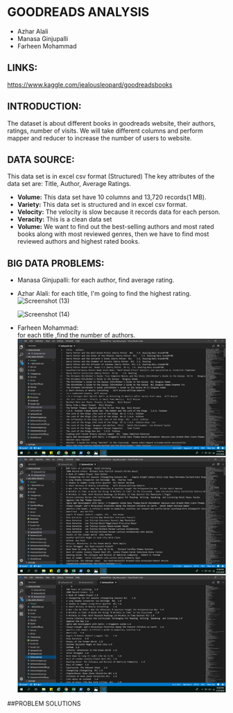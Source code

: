 # GOODREADS ANALYSIS 
 * Azhar Alali 
 * Manasa Ginjupalli
 * Farheen Mohammad

## LINKS:
https://www.kaggle.com/jealousleopard/goodreadsbooks

## INTRODUCTION:
The dataset is about different books in goodreads website, their authors, ratings, number of visits.
We will take different columns and perform mapper and reducer to increase the number of users to website.

## DATA SOURCE:
This data set is in excel csv format (Structured)
The key attributes of the data set are: Title, Author, Average Ratings.

- **Volume:**  This data set have 10 columns and 13,720 records(1 MB).
- **Variety:**  This data set is structured and in excel csv format.
- **Velocity:** The velocity is slow because it records data for each person.
- **Veracity:** This is a clean data set 
- **Volume:** We want to find out the best-selling authors and most rated books along with most  reviewed genres, then we have to find most reviewed authors and highest rated books.

             
## BIG DATA PROBLEMS:
* Manasa Ginjupalli:
   for each author, find average rating.
* Azhar Alali: 
   for each title, I'm going to find the highest rating.
   ![Screenshot (13)](https://user-images.githubusercontent.com/46798680/75128718-0a366000-568b-11ea-9065-951d54587dff.png)
   
   ![Screenshot (14)](https://user-images.githubusercontent.com/46798680/75128741-2cc87900-568b-11ea-82bb-13a90d7f96ec.png)



* Farheen Mohammad:  
   for each title ,find the number of authors.
   ![Screenshot (13)](https://github.com/ManasaGinjupalli/big_data_project/blob/master/farheen/images/Screenshot%20(69).png)
   ![Screenshot (13)](https://github.com/ManasaGinjupalli/big_data_project/blob/master/farheen/images/Screenshot%20(70).png)
   ![Screenshot (13)](https://github.com/ManasaGinjupalli/big_data_project/blob/master/farheen/images/Screenshot%20(71).png)
   
##PROBLEM SOLUTIONS

 













